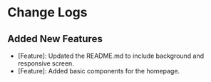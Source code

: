 # Change Logs

## Added New Features
- [Feature]: Updated the README.md to include background and responsive screen.
- [Feature]: Added basic components for the homepage.



